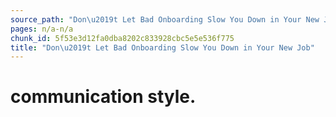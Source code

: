 ```yaml
---
source_path: "Don\u2019t Let Bad Onboarding Slow You Down in Your New Job.md"
pages: n/a-n/a
chunk_id: 5f53e3d12fa0dba8202c833928cbc5e5e536f775
title: "Don\u2019t Let Bad Onboarding Slow You Down in Your New Job"
---
```

# communication style.
